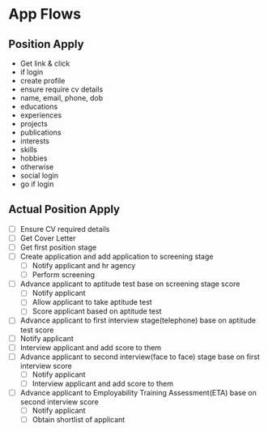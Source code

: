 # App Flows

## Position Apply
- Get link & click
- if login
 - create profile
 - ensure require cv details
  - name, email, phone, dob
  - educations
  - experiences
  - projects
  - publications
  - interests
  - skills
  - hobbies
- otherwise
 - social login
 - go if login

 ## Actual Position Apply
 - [ ] Ensure CV required details
 - [ ] Get Cover Letter
 - [ ] Get first position stage
 - [ ] Create application and add application to screening stage
 	- [ ] Notify applicant and hr agency
 	- [ ] Perform screening
- [ ] Advance applicant to aptitude test base on screening stage score
  - [ ] Notify applicant
  - [ ] Allow applicant to take aptitude test
  - [ ] Score applicant based on aptitude test
 - [ ] Advance applicant to first interview stage(telephone) base on aptitude test score
  - [ ] Notify applicant
  - [ ] Interview applicant and add score to them
- [ ] Advance applicant to second interview(face to face) stage base on first interview score
  - [ ] Notify applicant
  - [ ] Interview applicant and add score to them
- [ ] Advance applicant to Employability Training Assessment(ETA) base on second interview score
  - [ ] Notify applicant
  - [ ] Obtain shortlist of applicant